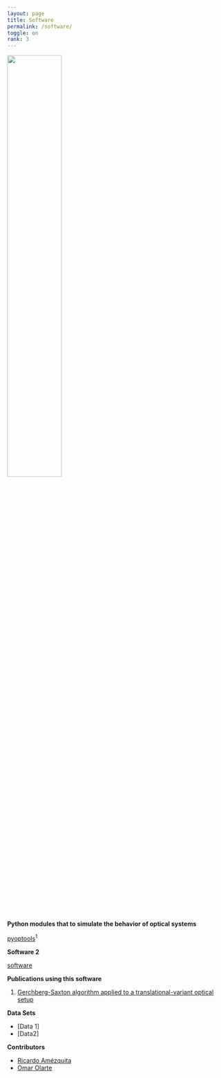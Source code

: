 ```yaml
---
layout: page
title: Software
permalink: /software/
toggle: on
rank: 3
---
```


<div style="margin-bottom: 50px;">
    <img class="float-right" width="50%" src="{{ 'projects/newton1.png' | prepend: site.images_dir | prepend: site.baseurl }}" />
</div>



**Python modules that to simulate the behavior of optical systems**

[pyoptools](https://github.com/cihologramas/pyoptools)<sup>1</sup>

**Software 2**

[software](https://github.com/oeolartep)

**Publications using this software**

1. [Gerchberg-Saxton algorithm applied to a translational-variant optical setup](https://doi.org/10.1364/OE.21.019128)

**Data Sets**

* [Data 1]
* [Data2]

**Contributors**

* [Ricardo Amézquita](https://github.com/ramezquitao)
* [Omar Olarte](https://github.com/oeolartep)


